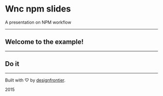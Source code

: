 # Wnc npm slides
A presentation on NPM workflow

---

## Welcome to the example!

---

## Do it


---

Built with ♡ by [designfrontier](https://github.com/designfrontier).

2015
